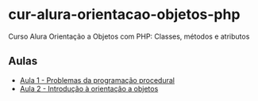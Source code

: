 # cur-alura-orientacao-objetos-php
Curso Alura Orientação a Objetos com PHP: Classes, métodos e atributos

## Aulas
- [Aula 1 - Problemas da programação procedural](https://github.com/vxrnxk/cur-alura-orientacao-objetos-php/tree/master/aula-01)
- [Aula 2 - Introdução à orientação a objetos](https://github.com/vxrnxk/cur-alura-orientacao-objetos-php/tree/master/aula-02)